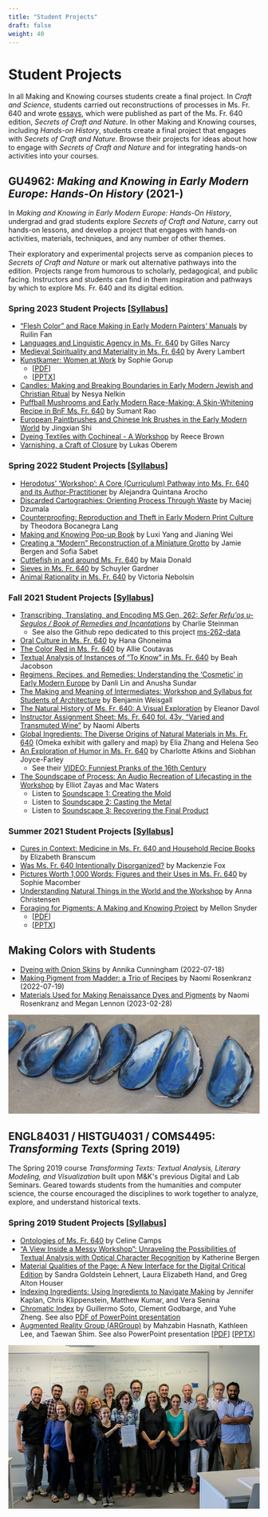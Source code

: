 ```yaml
---
title: "Student Projects"
draft: false
weight: 40
---
```


# Student Projects
In all Making and Knowing courses students create a final project. In _Craft and Science_, students carried out reconstructions of processes in Ms. Fr. 640 and wrote [essays](https://edition640.makingandknowing.org/#/essays), which were published as part of the Ms. Fr. 640 edition, _Secrets of Craft and Nature_. In other Making and Knowing courses, including _Hands-on History_, students create a final project that engages with _Secrets of Craft and Nature_. Browse their projects for ideas about how to engage with _Secrets of Craft and Nature_ and for integrating hands-on activities into your courses.

## GU4962: _Making and Knowing in Early Modern Europe: Hands-On History_ (2021-)
In *Making and Knowing in Early Modern Europe: Hands-On History*, undergrad and grad students explore *Secrets of Craft and Nature*, carry out hands-on lessons, and develop a project that engages with hands-on activities, materials, techniques, and any number of other themes.

Their exploratory and experimental projects serve as companion pieces to *Secrets of Craft and Nature* or mark out alternative pathways into the edition. Projects range from humorous to scholarly, pedagogical, and public facing. Instructors and students can find in them inspiration and pathways by which to explore Ms. Fr. 640 and its digital edition.

### Spring 2023 Student Projects [[Syllabus](/documents/pdf/syllabus_sp23_gu4962-hands-on-history.pdf)]
- [“Flesh Color” and Race Making in Early Modern Painters’ Manuals](/resources/student-projects/sp23_fan_ruilin_final-project_flesh-color/) by Ruilin Fan
-  [Languages and Linguistic Agency in Ms. Fr. 640](/resources/student-projects/sp23_narcy_gilles_final-project_languages/) by Gilles Narcy
-  [Medieval Spirituality and Materiality in Ms. Fr. 640](/resources/student-projects/sp23_lambert-avery_final-project_medieval-spirituality/) by Avery Lambert
-  [Kunstkamer: Women at Work](/documents/pdf/sp23_gorup_sophie_final-project_women-at-work.pdf) by Sophie Gorup 
     - [[PDF](/documents/pdf/sp23_gorup_sophie_final-project_women-at-work.pdf)]
     - [[PPTX](/documents/student-projects/sp23_gorup_sophie_final-project_women-at-work.pptx)]
-  [Candles: Making and Breaking Boundaries in Early Modern Jewish and Christian Ritual](/resources/student-projects/sp23_nelkin-nesya_final-project_candles/) by Nesya Nelkin
-  [Puffball Mushrooms and Early Modern Race-Making: A Skin-Whitening Recipe in BnF Ms. Fr. 640](/resources/student-projects/sp23_rao-sumant_final-project_puffball/) by Sumant Rao
-  [European Paintbrushes and Chinese Ink Brushes in the Early Modern World](/resources/student-projects/sp23_shi-jingxian_final-project_paintbrushes/) by Jingxian Shi
-  [Dyeing Textiles with Cochineal - A Workshop](/resources/student-projects/sp23_brown-reece_final-project_dye-workshop/) by Reece Brown
-  [Varnishing, a Craft of Closure](/resources/student-projects/sp23_oberem-lukas_final-project_varnish/) by Lukas Oberem

### Spring 2022 Student Projects [[Syllabus](/documents/pdf/syllabus_sp22_gu4962-hands-on-history.pdf)]

-   [Herodotus’ ‘Workshop’: A Core (Curriculum) Pathway into Ms. Fr. 640 and its Author-Practitioner](/resources/student-projects/sp22_arocho_alejandra_herodotus-workshop/) by Alejandra Quintana Arocho
-   [Discarded Cartographies: Orienting Process Through Waste](/documents/pdf/sp22_dzumala_maciej_discards.pdf) by Maciej Dzumala
-   [Counterproofing: Reproduction and Theft in Early Modern Print Culture](/resources/student-projects/sp22_lang_theodora_counterproofing/) by Theodora Bocanegra Lang
-   [Making and Knowing Pop-up Book](/resources/student-projects/sp22_wei-yang_jianing-luxi_popup/) by Luxi Yang and Jianing Wei
-   [Creating a “Modern” Reconstruction of a Miniature Grotto](/resources/student-projects/sp22_bergen-sabet_jamie-sofia_final-project_grotto/) by Jamie Bergen and Sofia Sabet
-   [Cuttlefish in and around Ms. Fr. 640](/resources/student-projects/sp22_donald_maia_final-project_cuttlebone/) by Maia Donald
-   [Sieves in Ms. Fr. 640](/resources/student-projects/sp22_gardner_schuyler_final-project-sieves/) by Schuyler Gardner
-   [Animal Rationality in Ms. Fr. 640](/resources/student-projects/sp22_nebolsin_victoria_final-project_animal-rationality/) by Victoria Nebolsin

### Fall 2021 Student Projects [[Syllabus](/documents/pdf/syllabus_fa21_gu4962-hands-on-history.pdf)]

-   [Transcribing, Translating, and Encoding MS Gen, 262: _Sefer Refu'os u-Segulos / Book of Remedies and Incantations_](/resources/student-projects/fa21_steinman_charlie_final-project-ms262/) by Charlie Steinman
    -   See also the Github repo dedicated to this project [ms-262-data](https://github.com/cu-mkp/ms-262-data)
-   [Oral Culture in Ms. Fr. 640](/resources/student-projects/fa21_ghoneima_hana_final-project-oral-culture/) by Hana Ghoneima
-   [The Color Red in Ms. Fr. 640](/resources/student-projects/fa21_coutavas_allie_final-project-reds/) by Allie Coutavas
-   [Textual Analysis of Instances of “To Know” in Ms. Fr. 640](/resources/student-projects/fa21_jacobson_beah_final-project-know/) by Beah Jacobson
-   [Regimens, Recipes, and Remedies: Understanding the ‘Cosmetic’ in Early Modern Europe](/resources/student-projects/fa21_lin-sundar_danli-anusha_final-project_regimens-remedies/) by Danli Lin and Anusha Sundar
-   [The Making and Meaning of Intermediates: Workshop and Syllabus for Students of Architecture](/resources/student-projects/fa21_weisgall_benjamin_final-project-architecture-workshop/) by Benjamin Weisgall
-  [The Natural History of Ms. Fr. 640: A Visual Exploration](/documents/pdf/fa21_davol_eleanor_final-project-nat-history.pdf) by Eleanor Davol
-  [Instructor Assignment Sheet: Ms. Fr. 640 fol. 43v, “Varied and Transmuted Wine”](/resources/student-projects/fa21_alberts_naomi_final-project_ph-lesson/) by Naomi Alberts
-   [Global Ingredients: The Diverse Origins of Natural Materials in Ms. Fr. 640](https://catapanoth.com/omandka/exhibits/show/global-ingredients--the-divers) (Omeka exhibit with gallery and map) by Elia Zhang and Helena Seo
-  [An Exploration of Humor in Ms. Fr. 640](/resources/student-projects/fa21_atkins-joyce-farley_charlotte-siobhan_pranks/) by Charlotte Atkins and Siobhan Joyce-Farley
    -   See their [VIDEO: Funniest Pranks of the 16th Century](https://youtu.be/BFK71x0bvuE)
-  [The Soundscape of Process: An Audio Recreation of Lifecasting in the Workshop](/resources/student-projects/fa21_zayas-waters_elliot-mac_final-project-soundscape/) by Elliot Zayas and Mac Waters
    -   Listen to [Soundscape 1: Creating the Mold](https://vimeo.com/672477385)
    -   Listen to [Soundscape 2: Casting the Metal](https://vimeo.com/672823504)
    -   Listen to [Soundscape 3: Recovering the Final Product](https://vimeo.com/672823543)

### Summer 2021 Student Projects [[Syllabus](/documents/pdf/syllabus_su21_gu4962-hands-on-history.pdf)]

-   [Cures in Context: Medicine in Ms. Fr. 640 and Household Recipe Books](/resources/student-projects/su21_branscum_elizabeth_final-project-medicinal/) by Elizabeth Branscum
-   [Was Ms. Fr. 640 Intentionally Disorganized?](/resources/student-projects/su21_fox_mackenzie_final-project-disorganization/) by Mackenzie Fox
-   [Pictures Worth 1,000 Words: Figures and their Uses in Ms. Fr. 640](/resources/student-projects/su21_macomber_sophie_final-project-figures/) by Sophie Macomber
-   [Understanding Natural Things in the World and the Workshop](/resources/student-projects/su21_christensen_anna_final-project-natural-things/) by Anna Christensen
-   [Foraging for Pigments: A Making and Knowing Project](/documents/pdf/su21_snyder_mellon_final-project-pigments.pdf) by Mellon Snyder 
     - [[PDF](/documents/pdf/su21_snyder_mellon_final-project-pigments.pdf)]
     - [[PPTX](/documents/student-projects/su21_snyder_mellon_final-project-pigments.pptx)]

## Making Colors with Students

-  [Dyeing with Onion Skins](/resources/student-projects/su22_fld_cunningham_annika_onion-skin-dyeing/) by Annika Cunningham (2022-07-18)
-  [Making Pigment from Madder: a Trio of Recipes](/resources/activity-sheets/sp22_fld_rosenkranz_naomi_madder-lake-trio/) by Naomi Rosenkranz (2022-07-19)
-  [Materials Used for Making Renaissance Dyes and Pigments](/documents/pdf/2023_dyes-pigments_samples.pdf) by Naomi Rosenkranz and Megan Lennon (2023-02-28)

![azurite shells](/images/azurite-shells.jpg)

## ENGL84031 / HISTGU4031 / COMS4495: _Transforming Texts_ (Spring 2019)

The Spring 2019 course _Transforming Texts: Textual Analysis, Literary Modeling, and Visualization_ built upon M&K's previous Digital and Lab Seminars. Geared towards students from the humanities and computer science, the course encouraged the disciplines to work together to analyze, explore, and understand historical texts. 

### Spring 2019 Student Projects [[Syllabus](/documents/pdf/syllabus_sp19_gu4031-transforming-texts.pdf)]

-   [Ontologies of Ms. Fr. 640](/documents/pdf/SP19_Camps_Ontologies-of-Ms-Fr-640.pdf) by Celine Camps
-   [“A View Inside a Messy Workshop”: Unraveling the Possibilities of Textual Analysis with Optical Character Recognition](/documents/pdf/SP19_Bergen_Textual-Analysis-with-Optical-Character-Recognition.pdf) by Katherine Bergen
-   [Material Qualities of the Page: A New Interface for the Digital Critical Edition](/documents/pdf/SP19_Lehnert-Hand-Houser_Material-Qualities-of-the-Page.pdf) by Sandra Goldstein Lehnert, Laura Elizabeth Hand, and Greg Alton Houser
-   [Indexing Ingredients: Using Ingredients to Navigate Making](/documents/pdf/SP19_Kaplan_Indexing-Ingredients.pdf) by Jennifer Kaplan, Chris Klippenstein, Matthew Kumar, and Vera Senina
-   [Chromatic Index](/documents/pdf/SP19_Soto_Chromatic-Index.pdf) by Guillermo Soto, Clement Godbarge, and Yuhe Zheng. See also [PDF of PowerPoint presentation](/documents/pdf/SP19_Chromatic-Index-Presentation.pdf)
-   [Augmented Reality Group (ARGroup)](/documents/pdf/SP19_ARGroup.pdf) by Mahzabin Hasnath, Kathleen Lee, and Taewan Shim. See also PowerPoint presentation [[PDF](/documents/pdf/SP19_ARGroup-Presentation.pdf)] [[PPTX](/documents/student-projects/SP19_ARGroup-Presentation.pptx)]

![2018 Paleography](/images/2018_paleography_toulouse_for-webpages.jpg)
